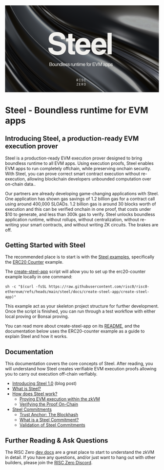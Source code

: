 ![Steel banner](./steel-banner.png)

# Steel - Boundless runtime for EVM apps

## Introducing Steel, a production-ready EVM execution prover

Steel is a production-ready EVM execution prover designed to bring boundless runtime to all EVM apps. Using execution proofs, Steel enables EVM apps to run completely offchain, while preserving onchain security.  With Steel, you can prove correct smart contract execution without re-execution, allowing blockchain developers unbounded computation over on-chain data.. 

Our partners are already developing game-changing applications with Steel.  One application has shown gas savings of 1.2 billion gas for a contract call using around 400,000 SLOADs. 1.2 billion gas is around 30 blocks worth of execution and this can be verified onchain in one proof, that costs under $10 to generate, and less than 300k gas to verify. Steel unlocks boundless application runtime, without rollups, without centralization, without re-writing your smart contracts, and without writing ZK circuits. The brakes are off.

## Getting Started with Steel

The recommended place is to start is with the [Steel examples](../examples/README.md), specifically the [ERC20 Counter](../examples/erc20-counter/README.md) example. 

The [create-steel-app](docs/create-steel-app/) script will allow you to set up the erc20-counter example locally in one command:

`sh -c "$(curl -fsSL https://raw.githubusercontent.com/risc0/risc0-ethereum/refs/heads/main/steel/docs/create-steel-app/create-steel-app)"`

This example act as your skeleton project structure for further development. Once the script is finished, you can run through a test workflow with either local proving or Bonsai proving. 

You can read more about create-steel-app on its [README](docs/create-steel-app/README.md), and the documentation below uses the ERC20-counter example as a guide to explain Steel and how it works.

## Documentation 

This documentation covers the core concepts of Steel. After reading, you will understand how Steel creates verifiable EVM execution proofs allowing you to carry out execution off-chain verfiably. 

   - [Introducing Steel 1.0](https://risczero.com/blog/introducing-steel-1.0) (blog post)
   - [What is Steel?](docs/what-is-steel.md)
   - [How does Steel work?](docs/how-does-steel-work.md)
     - [Proving EVM execution within the zkVM](docs/how-does-steel-work.md#proving-evm-execution-within-the-zkvm)
     - [Verifying the Proof On-Chain](docs/how-does-steel-work.md#verifying-the-proof-on-chain)
   - [Steel Commitments](docs/steel-commitments.md)
     - [Trust Anchor: The Blockhash](docs/steel-commitments.md#steels-trust-anchor-the-blockhash)
     - [What is a Steel Commitment?](docs/steel-commitments.md#what-is-a-steel-commitment)
     - [Validation of Steel Commitments](docs/steel-commitments.md#validation-of-steel-commitments)

## Further Reading & Ask Questions

The RISC Zero [dev docs](https://dev.risczero.com/api/) are a great place to start to understand the zkVM in detail. If you have any questions, and/or just want to hang out with other builders, please join the [RISC Zero Discord](https://discord.com/invite/risczero).